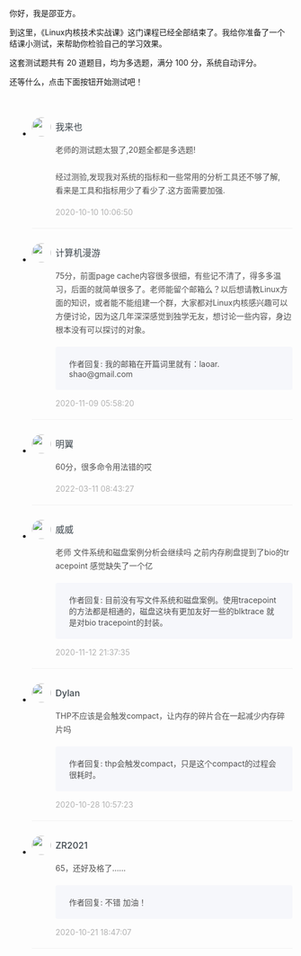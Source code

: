 <p>你好，我是邵亚方。</p><p>到这里，《Linux内核技术实战课》这门课程已经全部结束了。我给你准备了一个结课小测试，来帮助你检验自己的学习效果。</p><p>这套测试题共有 20 道题目，均为多选题，满分 100 分，系统自动评分。</p><p>还等什么，点击下面按钮开始测试吧！</p><p><a href="http://time.geekbang.org/quiz/intro?act_id=217&exam_id=672"><img src="https://static001.geekbang.org/resource/image/28/a4/28d1be62669b4f3cc01c36466bf811a4.png?wh=1142*201" alt=""></a></p><p><a href="https://jinshuju.net/f/mwe1E9"><img src="https://static001.geekbang.org/resource/image/38/52/38d6dbba408db9d4a3fe34857de5d652.jpg?wh=1142*801" alt=""></a></p><!-- [[[read_end]]] -->
<style>
    ul {
      list-style: none;
      display: block;
      list-style-type: disc;
      margin-block-start: 1em;
      margin-block-end: 1em;
      margin-inline-start: 0px;
      margin-inline-end: 0px;
      padding-inline-start: 40px;
    }
    li {
      display: list-item;
      text-align: -webkit-match-parent;
    }
    ._2sjJGcOH_0 {
      list-style-position: inside;
      width: 100%;
      display: -webkit-box;
      display: -ms-flexbox;
      display: flex;
      -webkit-box-orient: horizontal;
      -webkit-box-direction: normal;
      -ms-flex-direction: row;
      flex-direction: row;
      margin-top: 26px;
      border-bottom: 1px solid rgba(233,233,233,0.6);
    }
    ._2sjJGcOH_0 ._3FLYR4bF_0 {
      width: 34px;
      height: 34px;
      -ms-flex-negative: 0;
      flex-shrink: 0;
      border-radius: 50%;
    }
    ._2sjJGcOH_0 ._36ChpWj4_0 {
      margin-left: 0.5rem;
      -webkit-box-flex: 1;
      -ms-flex-positive: 1;
      flex-grow: 1;
      padding-bottom: 20px;
    }
    ._2sjJGcOH_0 ._36ChpWj4_0 ._2zFoi7sd_0 {
      font-size: 16px;
      color: #3d464d;
      font-weight: 500;
      -webkit-font-smoothing: antialiased;
      line-height: 34px;
    }
    ._2sjJGcOH_0 ._36ChpWj4_0 ._2_QraFYR_0 {
      margin-top: 12px;
      color: #505050;
      -webkit-font-smoothing: antialiased;
      font-size: 14px;
      font-weight: 400;
      white-space: normal;
      word-break: break-all;
      line-height: 24px;
    }
    ._2sjJGcOH_0 ._10o3OAxT_0 {
      margin-top: 18px;
      border-radius: 4px;
      background-color: #f6f7fb;
    }
    ._2sjJGcOH_0 ._3klNVc4Z_0 {
      display: -webkit-box;
      display: -ms-flexbox;
      display: flex;
      -webkit-box-orient: horizontal;
      -webkit-box-direction: normal;
      -ms-flex-direction: row;
      flex-direction: row;
      -webkit-box-pack: justify;
      -ms-flex-pack: justify;
      justify-content: space-between;
      -webkit-box-align: center;
      -ms-flex-align: center;
      align-items: center;
      margin-top: 15px;
    }
    ._2sjJGcOH_0 ._10o3OAxT_0 ._3KxQPN3V_0 {
      color: #505050;
      -webkit-font-smoothing: antialiased;
      font-size: 14px;
      font-weight: 400;
      white-space: normal;
      word-break: break-word;
      padding: 20px 20px 20px 24px;
    }
    ._2sjJGcOH_0 ._3klNVc4Z_0 {
      display: -webkit-box;
      display: -ms-flexbox;
      display: flex;
      -webkit-box-orient: horizontal;
      -webkit-box-direction: normal;
      -ms-flex-direction: row;
      flex-direction: row;
      -webkit-box-pack: justify;
      -ms-flex-pack: justify;
      justify-content: space-between;
      -webkit-box-align: center;
      -ms-flex-align: center;
      align-items: center;
      margin-top: 15px;
    }
    ._2sjJGcOH_0 ._3Hkula0k_0 {
      color: #b2b2b2;
      font-size: 14px;
    }
</style><ul><li>
<div class="_2sjJGcOH_0"><img src="https://static001.geekbang.org/account/avatar/00/12/64/05/6989dce6.jpg"
  class="_3FLYR4bF_0">
<div class="_36ChpWj4_0">
  <div class="_2zFoi7sd_0"><span>我来也</span>
  </div>
  <div class="_2_QraFYR_0">老师的测试题太狠了,20题全都是多选题!<br><br>经过测验,发现我对系统的指标和一些常用的分析工具还不够了解,<br>看来是工具和指标用少了看少了.这方面需要加强.</div>
  <div class="_10o3OAxT_0">
    
  </div>
  <div class="_3klNVc4Z_0">
    <div class="_3Hkula0k_0">2020-10-10 10:06:50</div>
  </div>
</div>
</div>
</li>
<li>
<div class="_2sjJGcOH_0"><img src="https://static001.geekbang.org/account/avatar/00/14/17/96/a10524f5.jpg"
  class="_3FLYR4bF_0">
<div class="_36ChpWj4_0">
  <div class="_2zFoi7sd_0"><span>计算机漫游</span>
  </div>
  <div class="_2_QraFYR_0">75分，前面page cache内容很多很细，有些记不清了，得多多温习，后面的就简单很多了。老师能留个邮箱么？以后想请教Linux方面的知识，或者能不能组建一个群，大家都对Linux内核感兴趣可以方便讨论，因为这几年深深感觉到独学无友，想讨论一些内容，身边根本没有可以探讨的对象。</div>
  <div class="_10o3OAxT_0">
    <p class="_3KxQPN3V_0">作者回复: 我的邮箱在开篇词里就有：laoar. shao@gmail.com</p>
  </div>
  <div class="_3klNVc4Z_0">
    <div class="_3Hkula0k_0">2020-11-09 05:58:20</div>
  </div>
</div>
</div>
</li>
<li>
<div class="_2sjJGcOH_0"><img src="https://static001.geekbang.org/account/avatar/00/10/4d/49/28e73b9c.jpg"
  class="_3FLYR4bF_0">
<div class="_36ChpWj4_0">
  <div class="_2zFoi7sd_0"><span>明翼</span>
  </div>
  <div class="_2_QraFYR_0">60分，很多命令用法错的哎</div>
  <div class="_10o3OAxT_0">
    
  </div>
  <div class="_3klNVc4Z_0">
    <div class="_3Hkula0k_0">2022-03-11 08:43:27</div>
  </div>
</div>
</div>
</li>
<li>
<div class="_2sjJGcOH_0"><img src=""
  class="_3FLYR4bF_0">
<div class="_36ChpWj4_0">
  <div class="_2zFoi7sd_0"><span>威威</span>
  </div>
  <div class="_2_QraFYR_0">老师 文件系统和磁盘案例分析会继续吗 之前内存刷盘提到了bio的tracepoint  感觉缺失了一个亿</div>
  <div class="_10o3OAxT_0">
    <p class="_3KxQPN3V_0">作者回复: 目前没有写文件系统和磁盘案例。使用tracepoint的方法都是相通的，磁盘这块有更加友好一些的blktrace 就是对bio tracepoint的封装。</p>
  </div>
  <div class="_3klNVc4Z_0">
    <div class="_3Hkula0k_0">2020-11-12 21:37:35</div>
  </div>
</div>
</div>
</li>
<li>
<div class="_2sjJGcOH_0"><img src="https://static001.geekbang.org/account/avatar/00/0f/df/6c/5af32271.jpg"
  class="_3FLYR4bF_0">
<div class="_36ChpWj4_0">
  <div class="_2zFoi7sd_0"><span>Dylan</span>
  </div>
  <div class="_2_QraFYR_0">THP不应该是会触发compact，让内存的碎片合在一起减少内存碎片吗</div>
  <div class="_10o3OAxT_0">
    <p class="_3KxQPN3V_0">作者回复: thp会触发compact，只是这个compact的过程会很耗时。</p>
  </div>
  <div class="_3klNVc4Z_0">
    <div class="_3Hkula0k_0">2020-10-28 10:57:23</div>
  </div>
</div>
</div>
</li>
<li>
<div class="_2sjJGcOH_0"><img src="http://thirdwx.qlogo.cn/mmopen/vi_32/Q0j4TwGTfTKwGurTWOiaZ2O2oCdxK9kbF4PcwGg0ALqsWhNq87hWvwPy8ZU9cxRzmcGOgdIeJkTOoKfbxgEKqrg/132"
  class="_3FLYR4bF_0">
<div class="_36ChpWj4_0">
  <div class="_2zFoi7sd_0"><span>ZR2021</span>
  </div>
  <div class="_2_QraFYR_0">65，还好及格了……</div>
  <div class="_10o3OAxT_0">
    <p class="_3KxQPN3V_0">作者回复: 不错 加油！</p>
  </div>
  <div class="_3klNVc4Z_0">
    <div class="_3Hkula0k_0">2020-10-21 18:47:07</div>
  </div>
</div>
</div>
</li>
</ul>